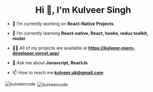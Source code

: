 <h1 align="center">Hi 👋, I'm Kulveer Singh</h1>
<!-- <h3 align="center">A passionate frontend developer from India</h3> -->

- 🔭 I’m currently working on **React-Native Projects**

- 🌱 I’m currently learning **React-native, React, hooks, redux toolkit, router**

- 👨‍💻 All of my projects are available at **https://kulveer-mern-developer.vercel.app/**

- 💬 Ask me about **Javascript, ReactJs**

- 📫 How to reach me **kulveer.uk@gmail.com**

<p><img align="left" src="https://github-readme-stats.vercel.app/api/top-langs?username=kulveercode&show_icons=true&locale=en&layout=compact" alt="kulveercode" /></p>

<p>&nbsp;<img align="center" src="https://github-readme-stats.vercel.app/api?username=kulveercode&show_icons=true&locale=en" alt="kulveercode" /></p>
